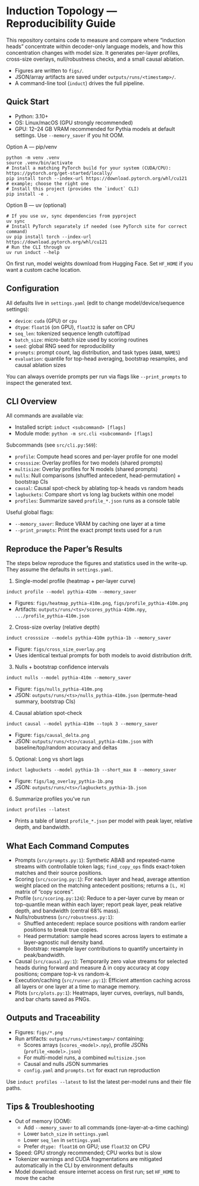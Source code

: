 # Induction Topology — Reproducibility Guide

This repository contains code to measure and compare where “induction heads” concentrate within decoder-only language models, and how this concentration changes with model size. It generates per-layer profiles, cross-size overlays, null/robustness checks, and a small causal ablation.

- Figures are written to `figs/`.
- JSON/array artifacts are saved under `outputs/runs/<timestamp>/`.
- A command-line tool (`induct`) drives the full pipeline.


## Quick Start

- Python: 3.10+
- OS: Linux/macOS (GPU strongly recommended)
- GPU: 12–24 GB VRAM recommended for Pythia models at default settings. Use `--memory_saver` if you hit OOM.

Option A — pip/venv

```
python -m venv .venv
source .venv/bin/activate
# Install a matching PyTorch build for your system (CUDA/CPU): https://pytorch.org/get-started/locally/
pip install torch --index-url https://download.pytorch.org/whl/cu121  # example; choose the right one
# Install this project (provides the `induct` CLI)
pip install -e .
```

Option B — uv (optional)

```
# If you use uv, sync dependencies from pyproject
uv sync
# Install PyTorch separately if needed (see PyTorch site for correct command)
uv pip install torch --index-url https://download.pytorch.org/whl/cu121
# Run the CLI through uv
uv run induct --help
```

On first run, model weights download from Hugging Face. Set `HF_HOME` if you want a custom cache location.


## Configuration

All defaults live in `settings.yaml` (edit to change model/device/sequence settings):

- `device`: `cuda` (GPU) or `cpu`
- `dtype`: `float16` (on GPU), `float32` is safer on CPU
- `seq_len`: tokenized sequence length cutoff/pad
- `batch_size`: micro-batch size used by scoring routines
- `seed`: global RNG seed for reproducibility
- `prompts`: prompt count, lag distribution, and task types (`ABAB`, `NAMES`)
- `evaluation`: quantile for top-head averaging, bootstrap resamples, and causal ablation sizes

You can always override prompts per run via flags like `--print_prompts` to inspect the generated text.


## CLI Overview

All commands are available via:

- Installed script: `induct <subcommand> [flags]`
- Module mode: `python -m src.cli <subcommand> [flags]`

Subcommands (see `src/cli.py:569`):

- `profile`: Compute head scores and per-layer profile for one model
- `crosssize`: Overlay profiles for two models (shared prompts)
- `multisize`: Overlay profiles for N models (shared prompts)
- `nulls`: Null comparisons (shuffled antecedent, head-permutation) + bootstrap CIs
- `causal`: Causal spot-check by ablating top-k heads vs random heads
- `lagbuckets`: Compare short vs long lag buckets within one model
- `profiles`: Summarize saved `profile_*.json` runs as a console table

Useful global flags:

- `--memory_saver`: Reduce VRAM by caching one layer at a time
- `--print_prompts`: Print the exact prompt texts used for a run


## Reproduce the Paper’s Results

The steps below reproduce the figures and statistics used in the write-up. They assume the defaults in `settings.yaml`.

1) Single-model profile (heatmap + per-layer curve)

```
induct profile --model pythia-410m --memory_saver
```
- Figures: `figs/heatmap_pythia-410m.png`, `figs/profile_pythia-410m.png`
- Artifacts: `outputs/runs/<ts>/scores_pythia-410m.npy`, `.../profile_pythia-410m.json`

2) Cross-size overlay (relative depth)

```
induct crosssize --models pythia-410m pythia-1b --memory_saver
```
- Figure: `figs/cross_size_overlay.png`
- Uses identical textual prompts for both models to avoid distribution drift.

3) Nulls + bootstrap confidence intervals

```
induct nulls --model pythia-410m --memory_saver
```
- Figure: `figs/nulls_pythia-410m.png`
- JSON: `outputs/runs/<ts>/nulls_pythia-410m.json` (permute-head summary, bootstrap CIs)

4) Causal ablation spot-check

```
induct causal --model pythia-410m --topk 3 --memory_saver
```
- Figure: `figs/causal_delta.png`
- JSON: `outputs/runs/<ts>/causal_pythia-410m.json` with baseline/top/random accuracy and deltas

5) Optional: Long vs short lags

```
induct lagbuckets --model pythia-1b --short_max 8 --memory_saver
```
- Figure: `figs/lag_overlay_pythia-1b.png`
- JSON: `outputs/runs/<ts>/lagbuckets_pythia-1b.json`

6) Summarize profiles you’ve run

```
induct profiles --latest
```
- Prints a table of latest `profile_*.json` per model with peak layer, relative depth, and bandwidth.


## What Each Command Computes

- Prompts (`src/prompts.py:1`): Synthetic ABAB and repeated-name streams with controllable token lags; `find_copy_ops` finds exact-token matches and their source positions.
- Scoring (`src/scoring.py:1`): For each layer and head, average attention weight placed on the matching antecedent positions; returns a `[L, H]` matrix of “copy scores”.
- Profile (`src/scoring.py:124`): Reduce to a per-layer curve by mean or top-quantile mean within each layer; report peak layer, peak relative depth, and bandwidth (central 68% mass).
- Nulls/robustness (`src/robustness.py:1`):
  - Shuffled antecedent: replace source positions with random earlier positions to break true copies.
  - Head permutation: sample head scores across layers to estimate a layer-agnostic null density band.
  - Bootstrap: resample layer contributions to quantify uncertainty in peak/bandwidth.
- Causal (`src/causal.py:1`): Temporarily zero value streams for selected heads during forward and measure Δ in copy accuracy at copy positions; compare top-k vs random-k.
- Execution/caching (`src/runner.py:1`): Efficient attention caching across all layers or one layer at a time to manage memory.
- Plots (`src/plots.py:1`): Heatmaps, layer curves, overlays, null bands, and bar charts saved as PNGs.


## Outputs and Traceability

- Figures: `figs/*.png`
- Run artifacts: `outputs/runs/<timestamp>/` containing:
  - Scores arrays (`scores_<model>.npy`), profile JSONs (`profile_<model>.json`)
  - For multi-model runs, a combined `multisize.json`
  - Causal and nulls JSON summaries
  - `config.yaml` and `prompts.txt` for exact run reproduction

Use `induct profiles --latest` to list the latest per-model runs and their file paths.


## Tips & Troubleshooting

- Out of memory (OOM):
  - Add `--memory_saver` to all commands (one-layer-at-a-time caching)
  - Lower `batch_size` in `settings.yaml`
  - Lower `seq_len` in `settings.yaml`
  - Prefer `dtype: float16` on GPU; use `float32` on CPU
- Speed: GPU strongly recommended; CPU works but is slow
- Tokenizer warnings and CUDA fragmentations are mitigated automatically in the CLI by environment defaults
- Model download: ensure internet access on first run; set `HF_HOME` to move the cache
